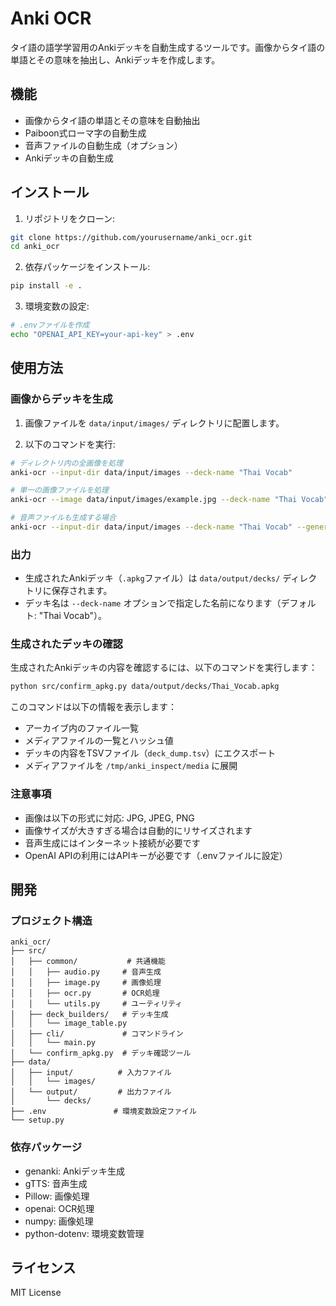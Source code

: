 # Anki OCR

タイ語の語学学習用のAnkiデッキを自動生成するツールです。画像からタイ語の単語とその意味を抽出し、Ankiデッキを作成します。

## 機能

- 画像からタイ語の単語とその意味を自動抽出
- Paiboon式ローマ字の自動生成
- 音声ファイルの自動生成（オプション）
- Ankiデッキの自動生成

## インストール

1. リポジトリをクローン:
```bash
git clone https://github.com/yourusername/anki_ocr.git
cd anki_ocr
```

2. 依存パッケージをインストール:
```bash
pip install -e .
```

3. 環境変数の設定:
```bash
# .envファイルを作成
echo "OPENAI_API_KEY=your-api-key" > .env
```

## 使用方法

### 画像からデッキを生成

1. 画像ファイルを `data/input/images/` ディレクトリに配置します。

2. 以下のコマンドを実行:
```bash
# ディレクトリ内の全画像を処理
anki-ocr --input-dir data/input/images --deck-name "Thai Vocab"

# 単一の画像ファイルを処理
anki-ocr --image data/input/images/example.jpg --deck-name "Thai Vocab"

# 音声ファイルも生成する場合
anki-ocr --input-dir data/input/images --deck-name "Thai Vocab" --generate-media
```

### 出力

- 生成されたAnkiデッキ（`.apkg`ファイル）は `data/output/decks/` ディレクトリに保存されます。
- デッキ名は `--deck-name` オプションで指定した名前になります（デフォルト: "Thai Vocab"）。

### 生成されたデッキの確認

生成されたAnkiデッキの内容を確認するには、以下のコマンドを実行します：

```bash
python src/confirm_apkg.py data/output/decks/Thai_Vocab.apkg
```

このコマンドは以下の情報を表示します：
- アーカイブ内のファイル一覧
- メディアファイルの一覧とハッシュ値
- デッキの内容をTSVファイル（`deck_dump.tsv`）にエクスポート
- メディアファイルを `/tmp/anki_inspect/media` に展開

### 注意事項

- 画像は以下の形式に対応: JPG, JPEG, PNG
- 画像サイズが大きすぎる場合は自動的にリサイズされます
- 音声生成にはインターネット接続が必要です
- OpenAI APIの利用にはAPIキーが必要です（.envファイルに設定）

## 開発

### プロジェクト構造

```
anki_ocr/
├── src/
│   ├── common/           # 共通機能
│   │   ├── audio.py     # 音声生成
│   │   ├── image.py     # 画像処理
│   │   ├── ocr.py       # OCR処理
│   │   └── utils.py     # ユーティリティ
│   ├── deck_builders/   # デッキ生成
│   │   └── image_table.py
│   ├── cli/             # コマンドライン
│   │   └── main.py
│   └── confirm_apkg.py  # デッキ確認ツール
├── data/
│   ├── input/          # 入力ファイル
│   │   └── images/
│   └── output/         # 出力ファイル
│       └── decks/
├── .env               # 環境変数設定ファイル
└── setup.py
```

### 依存パッケージ

- genanki: Ankiデッキ生成
- gTTS: 音声生成
- Pillow: 画像処理
- openai: OCR処理
- numpy: 画像処理
- python-dotenv: 環境変数管理

## ライセンス

MIT License